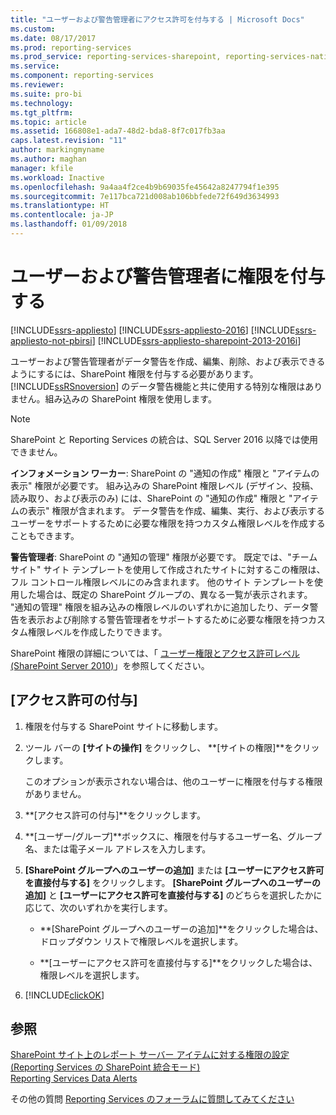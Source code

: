 ```yaml
---
title: "ユーザーおよび警告管理者にアクセス許可を付与する | Microsoft Docs"
ms.custom: 
ms.date: 08/17/2017
ms.prod: reporting-services
ms.prod_service: reporting-services-sharepoint, reporting-services-native
ms.service: 
ms.component: reporting-services
ms.reviewer: 
ms.suite: pro-bi
ms.technology: 
ms.tgt_pltfrm: 
ms.topic: article
ms.assetid: 166808e1-ada7-48d2-bda8-8f7c017fb3aa
caps.latest.revision: "11"
author: markingmyname
ms.author: maghan
manager: kfile
ms.workload: Inactive
ms.openlocfilehash: 9a4aa4f2ce4b9b69035fe45642a8247794f1e395
ms.sourcegitcommit: 7e117bca721d008ab106bbfede72f649d3634993
ms.translationtype: HT
ms.contentlocale: ja-JP
ms.lasthandoff: 01/09/2018
---
```

# <a name="grant-permissions-to-users-and-alerting-administrators"></a>ユーザーおよび警告管理者に権限を付与する

[!INCLUDE[ssrs-appliesto](../includes/ssrs-appliesto.md)] [!INCLUDE[ssrs-appliesto-2016](../includes/ssrs-appliesto-2016.md)] [!INCLUDE[ssrs-appliesto-not-pbirsi](../includes/ssrs-appliesto-not-pbirs.md)] [!INCLUDE[ssrs-appliesto-sharepoint-2013-2016i](../includes/ssrs-appliesto-sharepoint-2013-2016.md)]

ユーザーおよび警告管理者がデータ警告を作成、編集、削除、および表示できるようにするには、SharePoint 権限を付与する必要があります。 [!INCLUDE[ssRSnoversion](../includes/ssrsnoversion-md.md)] のデータ警告機能と共に使用する特別な権限はありません。組み込みの SharePoint 権限を使用します。

> [!NOTE]
> SharePoint と Reporting Services の統合は、SQL Server 2016 以降では使用できません。

**インフォメーション ワーカー**: SharePoint の "通知の作成" 権限と "アイテムの表示" 権限が必要です。 組み込みの SharePoint 権限レベル (デザイン、投稿、読み取り、および表示のみ) には、SharePoint の "通知の作成" 権限と "アイテムの表示" 権限が含まれます。 データ警告を作成、編集、実行、および表示するユーザーをサポートするために必要な権限を持つカスタム権限レベルを作成することもできます。

**警告管理者**: SharePoint の "通知の管理" 権限が必要です。 既定では、"チーム サイト" サイト テンプレートを使用して作成されたサイトに対するこの権限は、フル コントロール権限レベルにのみ含まれます。 他のサイト テンプレートを使用した場合は、既定の SharePoint グループの、異なる一覧が表示されます。 "通知の管理" 権限を組み込みの権限レベルのいずれかに追加したり、データ警告を表示および削除する警告管理者をサポートするために必要な権限を持つカスタム権限レベルを作成したりできます。

SharePoint 権限の詳細については、「 [ユーザー権限とアクセス許可レベル (SharePoint Server 2010)](http://technet.microsoft.com/library/cc721640.aspx)」を参照してください。

## <a name="grant-permissions"></a>[アクセス許可の付与]
  
1.  権限を付与する SharePoint サイトに移動します。  
  
2.  ツール バーの **[サイトの操作]** をクリックし、 **[サイトの権限]**をクリックします。  
  
     このオプションが表示されない場合は、他のユーザーに権限を付与する権限がありません。  
  
3.  **[アクセス許可の付与]**をクリックします。  
  
4.  **[ユーザー/グループ]**ボックスに、権限を付与するユーザー名、グループ名、または電子メール アドレスを入力します。  
  
5.  **[SharePoint グループへのユーザーの追加]** または **[ユーザーにアクセス許可を直接付与する]** をクリックします。 **[SharePoint グループへのユーザーの追加]** と **[ユーザーにアクセス許可を直接付与する]** のどちらを選択したかに応じて、次のいずれかを実行します。  
  
    -   **[SharePoint グループへのユーザーの追加]**をクリックした場合は、ドロップダウン リストで権限レベルを選択します。  
  
    -   **[ユーザーにアクセス許可を直接付与する]**をクリックした場合は、権限レベルを選択します。  
  
6.  [!INCLUDE[clickOK](../includes/clickok-md.md)]  

## <a name="see-also"></a>参照

[SharePoint サイト上のレポート サーバー アイテムに対する権限の設定 (Reporting Services の SharePoint 統合モード)](../reporting-services/security/set-permissions-for-report-server-items-on-a-sharepoint-site.md)   
[Reporting Services Data Alerts](../reporting-services/reporting-services-data-alerts.md)  

その他の質問 [Reporting Services のフォーラムに質問してみてください](http://go.microsoft.com/fwlink/?LinkId=620231)
